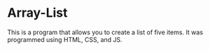 # Array-List
This is a program that allows you to create a list of five items. It was programmed using HTML, CSS, and JS.
